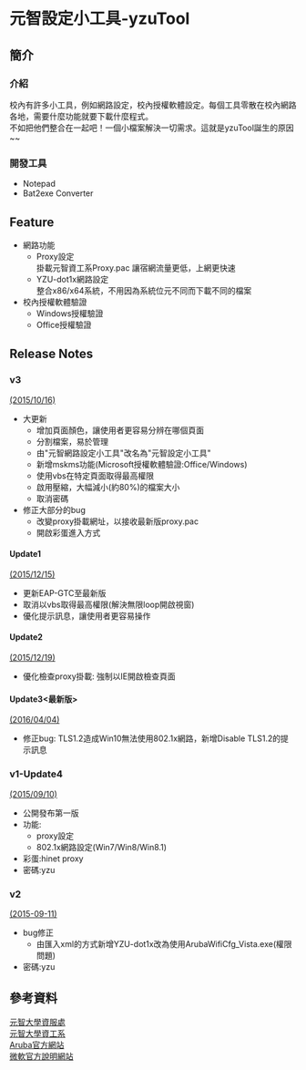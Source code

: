 # 元智設定小工具-yzuTool
## 簡介

### 介紹
  校內有許多小工具，例如網路設定，校內授權軟體設定。每個工具零散在校內網路各地，需要什麼功能就要下載什麼程式。<br>
  不如把他們整合在一起吧！一個小檔案解決一切需求。這就是yzuTool誕生的原因~~

### 開發工具
- Notepad
- Bat2exe Converter


## Feature

- 網路功能
	- Proxy設定<br>
		掛載元智資工系Proxy.pac 讓宿網流量更低，上網更快速
	- YZU-dot1x網路設定<br>
		整合x86/x64系統，不用因為系統位元不同而下載不同的檔案
- 校內授權軟體驗證
	- Windows授權驗證
	- Office授權驗證

## Release Notes

### v3
[(2015/10/16)](https://github.com/Oschangkai/yzuTool/raw/master/Publish/v3/元智設定小工具.exe)

- 大更新
	- 增加頁面顏色，讓使用者更容易分辨在哪個頁面
	- 分割檔案，易於管理
	- 由"元智網路設定小工具"改名為"元智設定小工具"
	- 新增mskms功能(Microsoft授權軟體驗證:Office/Windows)
	- 使用vbs在特定頁面取得最高權限
	- 啟用壓縮，大幅減小(約80%)的檔案大小
	- 取消密碼
- 修正大部分的bug
	- 改變proxy掛載網址，以接收最新版proxy.pac
	- 開啟彩蛋進入方式

#### Update1
[(2015/12/15)](https://github.com/Oschangkai/yzuTool/raw/master/Publish/v3/元智設定小工具-Update1.exe)

- 更新EAP-GTC至最新版
- 取消以vbs取得最高權限(解決無限loop開啟視窗)
- 優化提示訊息，讓使用者更容易操作

#### Update2
[(2015/12/19)](https://github.com/Oschangkai/yzuTool/raw/master/Publish/v3/元智設定小工具-Update2.exe)

- 優化檢查proxy掛載: 強制以IE開啟檢查頁面

#### Update3<最新版>
[(2016/04/04)](https://github.com/Oschangkai/yzuTool/raw/master/Publish/v3/元智設定小工具-Update3.exe)

- 修正bug: TLS1.2造成Win10無法使用802.1x網路，新增Disable TLS1.2的提示訊息

### v1-Update4
[(2015/09/10)](https://github.com/Oschangkai/yzuTool/raw/master/Publish/v1/YZU_internet_setting_v1.exe)

- 公開發布第一版
- 功能:
	- proxy設定
	- 802.1x網路設定(Win7/Win8/Win8.1)
- 彩蛋:hinet proxy
- 密碼:yzu

### v2
[(2015-09-11)](https://github.com/Oschangkai/yzuTool/raw/master/Publish/v2/YZU_internet_setting_v2.exe)

- bug修正
	- 由匯入xml的方式新增YZU-dot1x改為使用ArubaWifiCfg_Vista.exe(權限問題)
- 密碼:yzu

## 參考資料
[元智大學資服處](http://www.yzu.edu.tw/admin/is/)  
[元智大學資工系](http://forum.cse.yzu.edu.tw/)  
[Aruba官方網站](https://support.arubanetworks.com/ToolsResources/tabid/76/DMXModule/514/EntryId/114/Default.aspx)  
[微軟官方說明網站](https://support.microsoft.com/en-us/kb/3121002)

